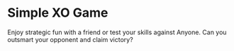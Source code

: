 # Simple XO Game
 Enjoy strategic fun with a friend or test your skills against Anyone. Can you outsmart your opponent and claim victory?
